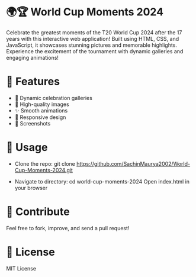 # 🌍🏆 World Cup Moments 2024

Celebrate the greatest moments of the T20 World Cup 2024 after the 17 years with this interactive web application! Built using HTML, CSS, and JavaScript, it showcases stunning pictures and memorable highlights. Experience the excitement of the tournament with dynamic galleries and engaging animations!

# 🚀 Features
- 🎉 Dynamic celebration galleries
- 📸 High-quality images
- ✨ Smooth animations
- 📱 Responsive design
- 📸 Screenshots


# 🔧 Usage
- Clone the repo: 
git clone https://github.com/SachinMaurya2002/World-Cup-Moments-2024.git

- Navigate to directory: cd world-cup-moments-2024
Open index.html in your browser
# 🤝 Contribute
Feel free to fork, improve, and send a pull request!

# 📄 License
MIT License

